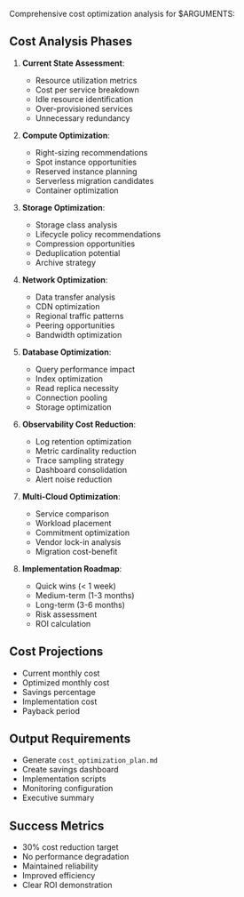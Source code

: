 Comprehensive cost optimization analysis for $ARGUMENTS:

## Cost Analysis Phases
1. **Current State Assessment**:
   - Resource utilization metrics
   - Cost per service breakdown
   - Idle resource identification
   - Over-provisioned services
   - Unnecessary redundancy

2. **Compute Optimization**:
   - Right-sizing recommendations
   - Spot instance opportunities
   - Reserved instance planning
   - Serverless migration candidates
   - Container optimization

3. **Storage Optimization**:
   - Storage class analysis
   - Lifecycle policy recommendations
   - Compression opportunities
   - Deduplication potential
   - Archive strategy

4. **Network Optimization**:
   - Data transfer analysis
   - CDN optimization
   - Regional traffic patterns
   - Peering opportunities
   - Bandwidth optimization

5. **Database Optimization**:
   - Query performance impact
   - Index optimization
   - Read replica necessity
   - Connection pooling
   - Storage optimization

6. **Observability Cost Reduction**:
   - Log retention optimization
   - Metric cardinality reduction
   - Trace sampling strategy
   - Dashboard consolidation
   - Alert noise reduction

7. **Multi-Cloud Optimization**:
   - Service comparison
   - Workload placement
   - Commitment optimization
   - Vendor lock-in analysis
   - Migration cost-benefit

8. **Implementation Roadmap**:
   - Quick wins (< 1 week)
   - Medium-term (1-3 months)
   - Long-term (3-6 months)
   - Risk assessment
   - ROI calculation

## Cost Projections
- Current monthly cost
- Optimized monthly cost
- Savings percentage
- Implementation cost
- Payback period

## Output Requirements
- Generate `cost_optimization_plan.md`
- Create savings dashboard
- Implementation scripts
- Monitoring configuration
- Executive summary

## Success Metrics
- 30% cost reduction target
- No performance degradation
- Maintained reliability
- Improved efficiency
- Clear ROI demonstration
